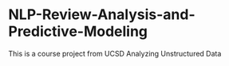 # NLP-Review-Analysis-and-Predictive-Modeling
This is a course project from UCSD Analyzing Unstructured Data
